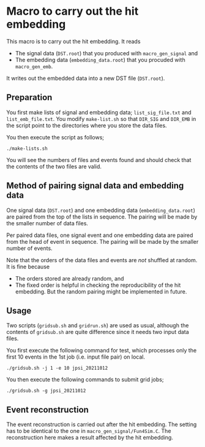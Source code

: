 # Macro to carry out the hit embedding

This macro is to carry out the hit embedding.
It reads
* The signal data (`DST.root`) that you produced with `macro_gen_signal` and
* The embedding data (`embedding_data.root`) that you procuded with `macro_gen_emb`.

It writes out the embedded data into a new DST file (`DST.root`).


## Preparation

You first make lists of signal and embedding data; `list_sig_file.txt` and `list_emb_file.txt`.
You modify `make-list.sh` so that `DIR_SIG` and `DIR_EMB` in the script point to the directories where you store the data files.

You then execute the script as follows;
```
./make-lists.sh
```
You will see the numbers of files and events found and should check that the contents of the two files are valid.


## Method of pairing signal data and embedding data

One signal data (`DST.root`) and one embedding data (`embedding_data.root`)
are paired from the top of the lists in sequence.
The pairing will be made by the smaller number of data files.

Per paired data files,
one signal event and one embedding data are paired from the head of event in sequence.
The pairing will be made by the smaller number of events.

Note that the orders of the data files and events are _not_ shuffled at random.
It is fine because
* The orders stored are already random, and
* The fixed order is helpful in checking the reproducibility of the hit embedding.
But the random pairing might be implemented in future.


## Usage

Two scripts (`gridsub.sh` and `gridrun.sh`) are used as usual, although the contents of `gridsub.sh` are quite difference since it needs two input data files.

You first execute the following command for test,
which processes only the first 10 events in the 1st job (i.e. input file pair) on local.
```
./gridsub.sh -j 1 -e 10 jpsi_20211012
```

You then execute the following commands to submit grid jobs;
```
./gridsub.sh -g jpsi_20211012
```


## Event reconstruction

The event reconstruction is carried out after the hit embedding.
The setting has to be identical to the one in `macro_gen_signal/Fun4Sim.C`.
The reconstruction here makes a result affected by the hit embedding.
